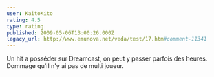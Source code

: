 ```yaml
---
user: KaitoKito
rating: 4.5
type: rating
published: 2009-05-06T13:00:26.000Z
legacy_url: http://www.emunova.net/veda/test/17.htm#comment-11341
---
```

Un hit a posséder sur Dreamcast, on peut y passer parfois des heures. Dommage qu'il n'y ai pas de multi joueur.